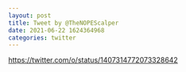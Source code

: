 ```yaml
--- 
layout: post 
title: Tweet by @TheNOPEScalper 
date: 2021-06-22 1624364968 
categories: twitter 
--- 
```

https://twitter.com/o/status/1407314772073328642